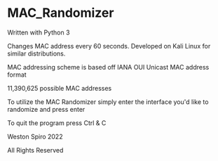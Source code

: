 # MAC_Randomizer

Written with Python 3

Changes MAC address every 60 seconds. Developed on Kali Linux for similar distributions.

MAC addressing scheme is based off IANA OUI Unicast MAC address format

11,390,625 possible MAC addresses

To utilize the MAC Randomizer simply enter the interface you'd like to randomize and press enter

To quit the program press Ctrl & C

Weston Spiro 2022

All Rights Reserved
